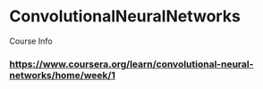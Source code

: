 # ConvolutionalNeuralNetworks

Course Info

### https://www.coursera.org/learn/convolutional-neural-networks/home/week/1

